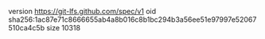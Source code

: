 version https://git-lfs.github.com/spec/v1
oid sha256:1ac87e71c8666655ab4a8b016c8b1bc294b3a56ee51e97997e52067510ca4c5b
size 10318

